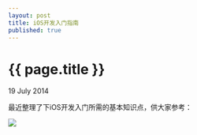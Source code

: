 ```yaml
---
layout: post
title: iOS开发入门指南
published: true
---
```


{{ page.title }}
================

<p class="meta">19 July 2014</p>

最近整理了下iOS开发入门所需的基本知识点，供大家参考：
<div style="width:800px">
<img src="/own/images/2014-07-19-ios_learn_guide.png"/>
</div>
